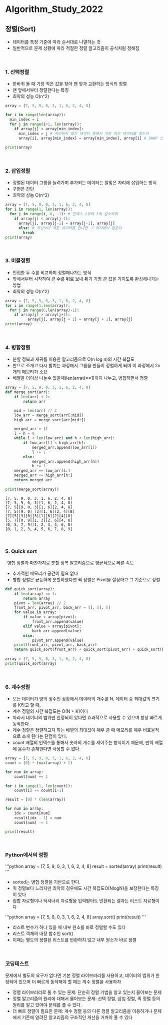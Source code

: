 # Algorithm_Study_2022

## 정렬(Sort)
- 데이터를 특정 기준에 따라 순서대로 나열하는 것
- 일반적으로 문제 상황에 따라 적절한 정렬 알고리즘이 공식처럼 정해짐
<br>

### 1. 선택정렬
- 한바퀴 돌 때 가장 작은 값을 찾아 맨 앞과 교환하는 방식의 정렬
- 맨 앞에서부터 정렬한다는 특징
- 최악의 성능 O(n^2)
```python
array = [7, 5, 9, 0, 3, 1, 6, 2, 4, 8] 

for i in range(len(array)): 
  min_index = i
  for j in range(i+1, len(array)): 
    if array[j] < array[min_index]: 
      min_index = j # 처리되지 않은 데이터 중에서 가장 작은 데이터를 찾는다 
      array[i], array[min_index] = array[min_index], array[i] # SWAP 스와핑
      
print(array)
```
<br>

### 2. 삽입정렬
- 정렬된 데이터 그룹을 늘려가며 추가되는 데이터는 알맞은 자리에 삽입하는 방식
- 구현은 간단
- 최악의 성능 O(n^2)
```python
array = [7, 5, 9, 0, 3, 1, 6, 2, 4, 8] 
for i in range(1, len(array)): 
  for j in range(i, 0, -1): # 인덱스 i부터 1씩 감소하며
    if array[j] < array[j-1]: 
      array[j], array[j-1] = array[j-1], array[j] 
      else: # 자신보다 적은 데이터를 만나면 그 위치에서 멈춘다 
        break 
print(array)
```
<br>

### 3. 버블정렬
- 인접한 두 수를 비교하며 정렬해나가는 방식
- 앞에서부터 시작하여 큰 수를 뒤로 보내 뒤가 가장 큰 값을 가지도록 완성해나가는 방법 
- 최악의 성능 O(n^2)
```python
array = [7, 5, 9, 0, 3, 1, 6, 2, 4, 8]
for i in range(1,len(array)):
  for j in range(0,len(array)-1):
    if array[j] > array[j+1]:
          array[j], array[j + 1] = array[j + 1], array[j]
print(array)
```
<br>

### 4. 병합정렬
- 분할 정복과 재귀를 이용한 알고리즘으로 O(n log n)의 시간 복잡도
- 반으로 쪼개고 다시 합치는 과정에서 그룹을 만들어 정렬하게 되며 이 과정에서 2n 개의 메모리가 소요
- 배열을 더이상 나눌수 없을때(len(arrat)==1)까지 나누고, 병합하면서 정렬
```python
array = [7, 5, 9, 0, 3, 1, 6, 2, 4, 8]
def merge_sort(arr):
    if len(arr) < 2:
        return arr

    mid = len(arr) // 2
    low_arr = merge_sort(arr[:mid])
    high_arr = merge_sort(arr[mid:])

    merged_arr = []
    l = h = 0
    while l < len(low_arr) and h < len(high_arr):
        if low_arr[l] < high_arr[h]:
            merged_arr.append(low_arr[l])
            l += 1
        else:
            merged_arr.append(high_arr[h])
            h += 1
    merged_arr += low_arr[l:]
    merged_arr += high_arr[h:]
    return merged_arr
    
print(merge_sort(array))
```

```
[7, 5, 9, 0, 3, 1, 6, 2, 4, 8]
[7, 5, 9, 0, 3][1, 6, 2, 4, 8]
[7, 5][9, 0, 3][1, 6][2, 4, 8]
[7, 5][9, 0] [3][1, 6][2, 4][8]
[7][5][9][0][3][1][6][2][4][8]
[5, 7][0, 9][1, 3][2, 6][4, 8]
[0, 5, 7, 9][1, 2, 3, 4, 6, 8]
[0, 1, 2, 3, 4, 5, 6, 7, 8, 9]
```
<br>

### 5. Quick sort
-병합 정렬과 마찬가지로 분할 정복 알고리즘으로 평균적으로 빠른 속도
- 추가적인 메모리가 공간이 필요 없다
- 병합 정렬은 균등하게 분할하였다면 퀵 정렬은 Pivot을 설정하고 그 기준으로 정렬
```python
def quick_sort(array):
	if len(array) <= 1:
		return array
	pivot = len(array) // 2
	front_arr, pivot_arr, back_arr = [], [], []
	for value in array:
		if value < array[pivot]:
			front_arr.append(value)
		elif value > array[pivot]:
			back_arr.append(value)
		else:
			pivot_arr.append(value)
	print(front_arr, pivot_arr, back_arr)
	return quick_sort(front_arr) + quick_sort(pivot_arr) + quick_sort(back_arr)
  
array = [7, 5, 9, 0, 3, 1, 6, 2, 4, 8]  
print(quick_sort(array)
```
<br>

### 6. 계수정렬
- 모든 데이터가 양의 정수인 상황에서 데이터의 개수를 N, 데이터 중 최대값의 크기를 K라고 할 때, 
- 계수 정렬의 시간 복잡도는 O(N + K)이다
- 따라서 데이터의 범위만 한정되어 있다면 효과적으로 사용할 수 있으며 항상 빠르게 동작한다.
- 계수 정렬은 정렬하고자 하는 배열의 최대값이 매우 클 때 메모리를 매우 비효율적으로 쓰게 된다는 단점이 있다.
- count 배열의 인덱스를 통해서 숫자의 개수를 세어주는 방식이기 때문에, 만약 배열에 음수가 존재한다면 사용할 수 없다.
```python
array = [7, 5, 9, 0, 3, 1, 6, 2, 4, 8]
count = [0] * (max(array) + 1)

for num in array:
    count[num] += 1
    
for i in range(1, len(count)):
    count[i] += count[i-1]

result = [0] * (len(array))

for num in array:
    idx = count[num]
    result[idx - 1] = num
    count[num] -= 1

print(result)
```
<br>

### Python에서의 정렬
'''python
array = [7, 5, 9, 0, 3, 1, 6, 2, 4, 8] 
result = sorted(array) 
print(result)
'''
- sorted는 병합 정렬을 기반으로 한다. 
- 퀵 정렬보다 느리지만 최악의 경우에도 시간 복잡도O(NlogN)을 보장한다는 특징이 있다
- 집합 자료형이나 딕셔너리 자료형을 입력받아도 반환되는 결과는 리스트 자료형이다

'''python
array = [7, 5, 9, 0, 3, 1, 6, 2, 4, 8] 
array.sort()
print(result)
'''
- 리스트 변수가 하나 있을 때 내부 원소를 바로 정렬할 수도 있다
- 리스트 객체의 내장 함수인 sort()
- 이때는 별도의 정렬된 리스트를 반환하지 않고 내부 원소가 바로 정렬

<br>

### 코딩테스트
문제에서 별도의 요구가 없다면 기본 정렬 라이브러리를 사용하고, 데이터의 범위가 한정되어 있으며 더 빠르게 동작해야 할 때는 계수 정렬을 사용하자

- 정렬 라이브러리로 풀 수 있는 문제: 단순히 정렬 기법을 알고 있는지 물어보는 문제
- 정렬 알고리즘의 원리에 대해서 물어보는 문제: 선택 정렬, 삽입 정렬, 퀵 정렬 등의 원리를 알고 있어야 문제를 풀 수 있다.
- 더 빠르 정렬이 필요한 문제: 계수 정렬 등의 다른 정렬 알고리즘을 이용하거나 문제에서 기존에 알려진 알고리즘의 구조적인 개선을 거쳐야 풀 수 있다

